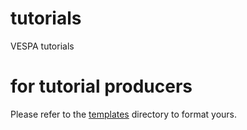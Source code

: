 # tutorials
VESPA tutorials

# for tutorial producers

Please refer to the [templates](https://github.com/epn-vespa/tutorials/tree/master/template) directory to format yours.
